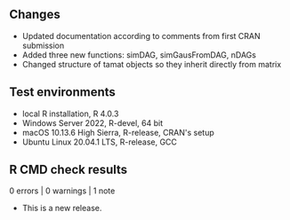 ## Changes
* Updated documentation according to comments from first CRAN submission
* Added three new functions: simDAG, simGausFromDAG, nDAGs
* Changed structure of tamat objects so they inherit directly from matrix

## Test environments
* local R installation, R 4.0.3
* Windows Server 2022, R-devel, 64 bit
* macOS 10.13.6 High Sierra, R-release, CRAN's setup
* Ubuntu Linux 20.04.1 LTS, R-release, GCC

## R CMD check results

0 errors | 0 warnings | 1 note

* This is a new release.